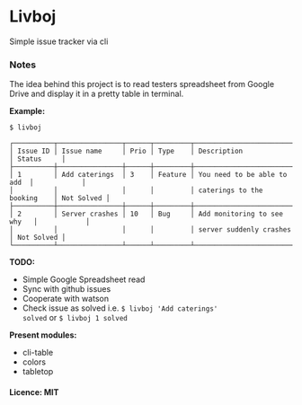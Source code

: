 # Livboj

Simple issue tracker via cli

### Notes

The idea behind this project is to read testers spreadsheet from Google Drive and display it in a pretty table in terminal. 

**Example:**

```
$ livboj

┌──────────┬────────────────┬──────┬─────────┬─────────────────────────────┬────────────┐
│ Issue ID │ Issue name     │ Prio │ Type    │ Description                 │ Status     │
├──────────┼────────────────┼──────┼─────────┼─────────────────────────────┼────────────┤
│ 1        │ Add caterings  │ 3    │ Feature │ You need to be able to add  │            │
│          │                │      │         │ caterings to the booking    │ Not Solved │
├──────────┼────────────────┼──────┼─────────┼─────────────────────────────┼────────────┤
│ 2        │ Server crashes │ 10   │ Bug     │ Add monitoring to see why   │            │
│          │                │      │         │ server suddenly crashes     │ Not Solved │
└──────────┴────────────────┴──────┴─────────┴─────────────────────────────┴────────────┘
```

**TODO:**

* Simple Google Spreadsheet read
* Sync with github issues
* Cooperate with watson
* Check issue as solved i.e. <code>$ livboj 'Add caterings' solved</code> or <code>$ livboj 1 solved</code>

**Present modules:**

* cli-table
* colors
* tabletop

#### Licence: MIT
